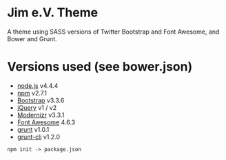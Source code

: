 # Jim e.V. Theme #
A theme using SASS versions of Twitter Bootstrap and Font Awesome, and Bower and Grunt.

# Versions used (see bower.json) #
- [node.js](https://nodejs.or "node") v4.4.4
- [npm](https://www.npmjs.com/ "npm") v2.7.1
- [Bootstrap](http://getbootstrap.com/ "Bootstrap") v3.3.6
- [jQuery](https://jquery.com/ "jQuery") v1 / v2
- [Modernizr](https://github.com/Modernizr/Modernizr "Modernizr") v3.3.1
- [Font Awesome](http://fontawesome.io/ "Font Awesome") 4.6.3
- [grunt](http://gruntjs.com/ "grunt") v1.0.1
- [grunt-cli](https://github.com/gruntjs/grunt-cli "grunt-cli") v1.2.0

`npm init -> package.json`

